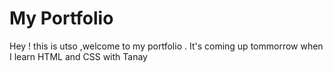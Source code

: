 # My Portfolio

Hey ! this is utso ,welcome to my portfolio . It's coming up tommorrow when I learn HTML and CSS with Tanay
